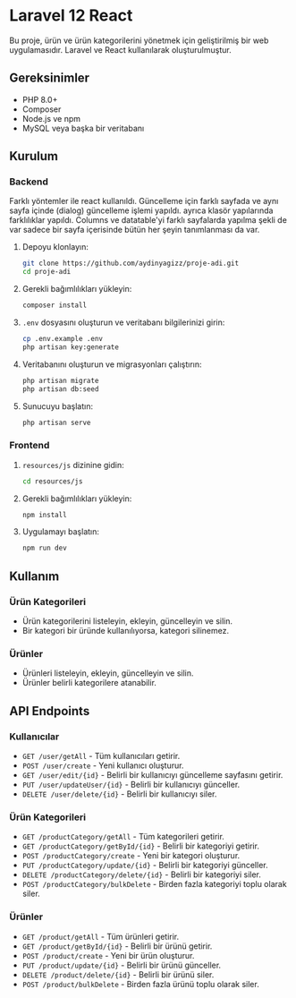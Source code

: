 # Laravel 12 React

Bu proje, ürün ve ürün kategorilerini yönetmek için geliştirilmiş bir web uygulamasıdır. Laravel ve React kullanılarak oluşturulmuştur.

## Gereksinimler

- PHP 8.0+
- Composer
- Node.js ve npm
- MySQL veya başka bir veritabanı

## Kurulum

### Backend
Farklı yöntemler ile react kullanıldı. Güncelleme için farklı sayfada ve aynı sayfa içinde (dialog) güncelleme işlemi yapıldı. ayrıca klasör yapılarında farklılıklar yapıldı. 
Columns ve datatable'yi farklı sayfalarda yapılma şekli de var sadece bir sayfa içerisinde bütün her şeyin tanımlanması da var.

1. Depoyu klonlayın:

    ```bash
    git clone https://github.com/aydinyagizz/proje-adi.git
    cd proje-adi
    ```

2. Gerekli bağımlılıkları yükleyin:

    ```bash
    composer install
    ```

3. `.env` dosyasını oluşturun ve veritabanı bilgilerinizi girin:

    ```bash
    cp .env.example .env
    php artisan key:generate
    ```

4. Veritabanını oluşturun ve migrasyonları çalıştırın:

    ```bash
    php artisan migrate
    php artisan db:seed
    ```

5. Sunucuyu başlatın:

    ```bash
    php artisan serve
    ```

### Frontend

1. `resources/js` dizinine gidin:

    ```bash
    cd resources/js
    ```

2. Gerekli bağımlılıkları yükleyin:

    ```bash
    npm install
    ```

3. Uygulamayı başlatın:

    ```bash
    npm run dev
    ```

## Kullanım

### Ürün Kategorileri

- Ürün kategorilerini listeleyin, ekleyin, güncelleyin ve silin.
- Bir kategori bir üründe kullanılıyorsa, kategori silinemez.

### Ürünler

- Ürünleri listeleyin, ekleyin, güncelleyin ve silin.
- Ürünler belirli kategorilere atanabilir.

## API Endpoints

### Kullanıcılar
- `GET /user/getAll` - Tüm kullanıcıları getirir.
- `POST /user/create` - Yeni kullanıcı oluşturur.
- `GET /user/edit/{id}` - Belirli bir kullanıcıyı güncelleme sayfasını getirir.
- `PUT /user/updateUser/{id}` - Belirli bir kullanıcıyı günceller.
- `DELETE /user/delete/{id}` - Belirli bir kullanıcıyı siler.

### Ürün Kategorileri

- `GET /productCategory/getAll` - Tüm kategorileri getirir.
- `GET /productCategory/getById/{id}` - Belirli bir kategoriyi getirir.
- `POST /productCategory/create` - Yeni bir kategori oluşturur.
- `PUT /productCategory/update/{id}` - Belirli bir kategoriyi günceller.
- `DELETE /productCategory/delete/{id}` - Belirli bir kategoriyi siler.
- `POST /productCategory/bulkDelete` - Birden fazla kategoriyi toplu olarak siler.

### Ürünler

- `GET /product/getAll` - Tüm ürünleri getirir.
- `GET /product/getById/{id}` - Belirli bir ürünü getirir.
- `POST /product/create` - Yeni bir ürün oluşturur.
- `PUT /product/update/{id}` - Belirli bir ürünü günceller.
- `DELETE /product/delete/{id}` - Belirli bir ürünü siler.
- `POST /product/bulkDelete` - Birden fazla ürünü toplu olarak siler.
